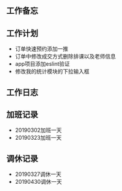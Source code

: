 ## 工作备忘

## 工作计划
- 订单快速预约添加一推
- 订单中修改成交方式删除排课以及老师信息
- app项目添加eslint验证
- 修改我的统计模块的下拉输入框

## 工作日志

## 加班记录
- 20190302加班一天
- 20190323加班一天
## 调休记录
- 20190327调休一天
- 20190430调休一天





